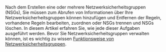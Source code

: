 Nach dem Erstellen eine oder mehrere Netzwerksicherheitsgruppen (NSGs), Sie müssen zum Abrufen von Informationen über Ihre Netzwerksicherheitsgruppen können hinzufügen und Entfernen der Regeln, vorhandene Regeln bearbeiten, zuordnen oder NSGs trennen und NSGs löschen. In diesem Artikel erfahren Sie, wie jede dieser Aufgaben ausgeführt werden. Bevor Sie Netzwerksicherheitsgruppen verwalten können, ist es wichtig zu wissen [Funktionsweise von Netzwerksicherheitsgruppen](../articles/virtual-network/virtual-networks-nsg.md). 

